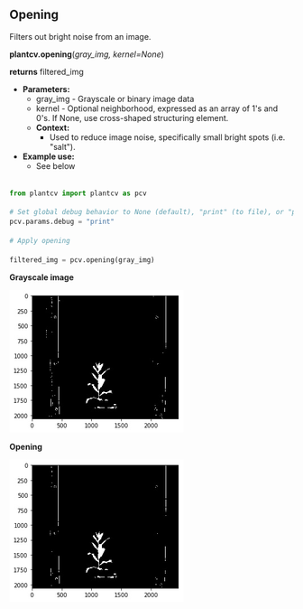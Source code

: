 ## Opening

Filters out bright noise from an image.

**plantcv.opening**(*gray_img, kernel=None*)

**returns** filtered_img

- **Parameters:**
    - gray_img - Grayscale or binary image data
    - kernel - Optional neighborhood, expressed as an array of 1's and 0's. If None, 
    use cross-shaped structuring element.
  - **Context:**
    - Used to reduce image noise, specifically small bright spots (i.e. "salt").
- **Example use:**
    - See below

```python

from plantcv import plantcv as pcv

# Set global debug behavior to None (default), "print" (to file), or "plot" (Jupyter Notebooks or X11)
pcv.params.debug = "print"

# Apply opening

filtered_img = pcv.opening(gray_img)

```

**Grayscale image**

![Screenshot](img/documentation_images/opening/before_opening.jpg)

**Opening**

![Screenshot](img/documentation_images/opening/after_opening.jpg)
